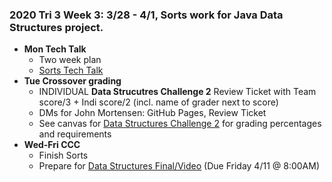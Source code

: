 ### **2020 Tri 3 Week 3: 3/28 - 4/1**, Sorts work for Java Data Structures project.
* **Mon Tech Talk**
    * Two week plan
    * [Sorts Tech Talk](https://github.com/nighthawkcoders/nighthawk_csa/wiki/Tri-3:-Tech-Talk-3:-Sorts)
* **Tue Crossover grading**
    * INDIVIDUAL **Data Strucutres Challenge 2** Review Ticket with Team score/3 + Indi score/2 (incl. name of grader next to score)
    * DMs for John Mortensen: GitHub Pages, Review Ticket
    * See canvas for [Data Structures Challenge 2](https://poway.instructure.com/courses/112339/assignments/2063677) for grading percentages and requirements 
* **Wed-Fri CCC**
    * Finish Sorts
    * Prepare for [Data Structures Final/Video](https://poway.instructure.com/courses/112339/assignments/2077455) (Due Friday 4/11 @ 8:00AM)
